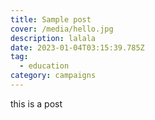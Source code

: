 ```yaml
---
title: Sample post
cover: /media/hello.jpg
description: lalala
date: 2023-01-04T03:15:39.785Z
tag:
  - education
category: campaigns
---
```

t﻿his is a post